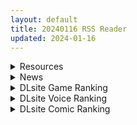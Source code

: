 ```yaml
---
layout: default
title: 20240116 RSS Reader
updated: 2024-01-16
---
```


<details class='content-parent'>
<summary>
Resources
</summary>
<details class='content-child'>
<summary>
<span class='rss-title'> [P站ID=106651384][Kittew]Kittew 单期 2024.01更新 作品图集+PSD[patreon] </span> <a class='rss-link' href='https://gmgard.com/gm124697' target='_blank'>&nbsp;</a>
<div class='rss-published'> 🕛 20240115 15:58:03</div>
</summary>
<img src="https://static.gmgard.us/Images/upload/19738152139472469.jpg" /><br /><p>夸克盘/请勿在线解压</p>
</details>
<details class='content-child'>
<summary>
<span class='rss-title'> [全回想存档][RJ01110964][No Future]テンタクル・プリズン1.0 </span> <a class='rss-link' href='https://gmgard.com/gm124698' target='_blank'>&nbsp;</a>
<div class='rss-published'> 🕛 20240115 15:58:01</div>
</summary>
<img src="https://static.gmgard.us/Images/upload/27113152229599773.jpg" /><br /><p>解压到save文件夹直接覆盖即可</p>
</details>
<details class='content-child'>
<summary>
<span class='rss-title'> [官方中文][自购][にゅう工房][RJ01082861]ヤリステメスブター ボクだけの謎ルール!女トレーナーに勝つとエッチあたりまえ </span> <a class='rss-link' href='https://gmgard.com/gm124700' target='_blank'>&nbsp;</a>
<div class='rss-published'> 🕛 20240115 15:34:35</div>
</summary>
<img src="https://static.gmgard.us/Images/upload/14288152334352887.jpg" /><br /><p>最新版本，还整合了DLC</p>
</details>
<details class='content-child'>
<summary>
<span class='rss-title'> [RJ01128016] [セラホビット] いもうと専用おにいちゃん </span> <a class='rss-link' href='https://gmgard.com/gm124699' target='_blank'>&nbsp;</a>
<div class='rss-published'> 🕛 20240115 15:18:53</div>
</summary>
<img src="https://static.gmgard.us/Images/upload/83128152318535748.jpg" /><br /><p>在图书馆艳遇可爱小萝莉，一起快乐的交流性知识。</p>
</details>
<details class='content-child'>
<summary>
<span class='rss-title'> [P站ID=3324671][Limgae]Limgae 单期 2024.01 作品图集+PSD[patreon] </span> <a class='rss-link' href='https://gmgard.com/gm124696' target='_blank'>&nbsp;</a>
<div class='rss-published'> 🕛 20240115 13:33:21</div>
</summary>
<img src="https://static.gmgard.us/Images/upload/19743152113181342.jpg" /><br /><p>夸克盘/请勿在线解压</p>
</details>
<details class='content-child'>
<summary>
<span class='rss-title'> [未知字幕组][シュガーボーイ ブルーキャッツ]ぼくのぴこ MY PICO シリーズぴこ1-3 </span> <a class='rss-link' href='https://gmgard.com/gm124695' target='_blank'>&nbsp;</a>
<div class='rss-published'> 🕛 20240115 12:05:15</div>
</summary>
<img src="https://iili.io/JYMQtwB.gif" /><br /><p>男孩子的胸应该不用打码吧&nbsp; 现在的里番就应该多一点这样的男娘属性&nbsp;</p>
</details>
<details class='content-child'>
<summary>
<span class='rss-title'> [村长个人汉化] [P站id=252587] [破壊神] 私の可愛いなのは </span> <a class='rss-link' href='https://gmgard.com/gm124694' target='_blank'>&nbsp;</a>
<div class='rss-published'> 🕛 20240115 12:00:43</div>
</summary>
<img src="https://static.gmgard.us/Images/upload/10196152000437395.jpg" /><br /><p>村长原话：
同志们好啊，村长又来了，这次是朋友拜托的一个本子，反正内容就是简单的洗脑没有18的内容，挺长不过文字不多，这次还没做完，后续再慢慢做。最近开了不少新坑，也算是新年新气象吧。说到奈叶也算是村长很早期看的动画了，第三部那个机械人堕的本子还是很多的还是挺色色。现在的小朋友们都没看过这个了吧。最后是本期正能量：希望恶堕多出好本子好游戏吧。最近恶堕好水呢，好多人不是摸了就是天天水还是希望大家多多</p>
</details>
<details class='content-child'>
<summary>
<span class='rss-title'> [Meying] 原创 Teen Girl 4-5 [VAM] [1.9G] [未知来源] </span> <a class='rss-link' href='https://gmgard.com/gm124693' target='_blank'>&nbsp;</a>
<div class='rss-published'> 🕛 20240115 11:10:19</div>
</summary>
<img src="https://static.gmgard.us/Images/upload/74479151216229474.jpg" /><br /><p>图片上的好像是官网</p>
</details>

</details>
<details class='content-parent'>
<summary>
News
</summary>
<details class='content-child'>
<summary>
<span class='rss-title'> 社畜向成人新作《精靈女上司的訓狗術》Steam 1/16發售，在女尊男卑的異想世界逆流而上 </span> <a class='rss-link' href='https://www.4gamers.com.tw/news/detail/62235/elf-boss-dog-training-slated-for-jan-16th-on-steam' target='_blank'>&nbsp;</a>
<div class='rss-published'> 🕛 20240115 14:45:46</div>
</summary>
<img src="https://img.4gamers.com.tw/news-image/d217a038-41f7-4f1f-ad0e-02bd3fb5fd40.jpg"/>
汪汪
</details>

</details>
<details class='content-parent'>
<summary>
DLsite Game Ranking
</summary>
<details class='content-child'>
<summary>
<span class='rss-title'> 駆動妖精アイディールレイズ いちゃらぶHアプリ [Riez-ON] </span> <a class='rss-link' href='https://www.dlsite.com/maniax/work/=/product_id/RJ01131978.html' target='_blank'>&nbsp;</a>
<div class='rss-published'> 🕛 20240116 13:11:23</div>
</summary>
<img src ="http://img.dlsite.jp/modpub/images2/work/doujin/RJ01132000/RJ01131978_img_main.jpg"/><br/>「駆動妖精アイディールレイズ」本編で多数のご要望をいただいている、いちゃらぶHを補完するアプリです!
</details>
<details class='content-child'>
<summary>
<span class='rss-title'> 忍堕とし [まろん☆まろん] </span> <a class='rss-link' href='https://www.dlsite.com/maniax/work/=/product_id/RJ01052320.html' target='_blank'>&nbsp;</a>
<div class='rss-published'> 🕛 20240116 13:11:23</div>
</summary>
<img src ="http://img.dlsite.jp/modpub/images2/work/doujin/RJ01053000/RJ01052320_img_main.jpg"/><br/>クリックで簡単に調教が楽しめる おさわり調教シミュレーションゲーム!!!たくさんのシーンがあるため、飽きることなく調教を楽しめます!!!調教シーンはフルアニメ&フルボイス! Live2Dを利用したぬるぬると動くアニメーション調教を、ぜひ体感してください!
</details>
<details class='content-child'>
<summary>
<span class='rss-title'> えちクラDLC「娼館ステージ」 [azcat] </span> <a class='rss-link' href='https://www.dlsite.com/maniax/work/=/product_id/RJ01124087.html' target='_blank'>&nbsp;</a>
<div class='rss-published'> 🕛 20240116 13:11:23</div>
</summary>
<img src ="http://img.dlsite.jp/modpub/images2/work/doujin/RJ01125000/RJ01124087_img_main.jpg"/><br/>えちクラのDLCが登場! 非攻略型のステージ「娼館」がお楽しみ頂けます。
</details>
<details class='content-child'>
<summary>
<span class='rss-title'> 護身術道場 秘密のNTRレッスン [WAKUWAKU] </span> <a class='rss-link' href='https://www.dlsite.com/maniax/work/=/product_id/RJ01053661.html' target='_blank'>&nbsp;</a>
<div class='rss-published'> 🕛 20240116 13:11:23</div>
</summary>
<img src ="http://img.dlsite.jp/modpub/images2/work/doujin/RJ01054000/RJ01053661_img_main.jpg"/><br/>これはシミュレーション系のエロゲーで、ユーモアな要素が盛り込まれています。
</details>
<details class='content-child'>
<summary>
<span class='rss-title'> オツトメ咲夜さん [ぬるぬる坊主] </span> <a class='rss-link' href='https://www.dlsite.com/maniax/work/=/product_id/RJ01064403.html' target='_blank'>&nbsp;</a>
<div class='rss-published'> 🕛 20240116 13:11:23</div>
</summary>
<img src ="http://img.dlsite.jp/modpub/images2/work/doujin/RJ01065000/RJ01064403_img_main.jpg"/><br/>慣れない夜のオツトメでも一生懸命ご奉仕する咲夜さん…日に日に順応していく体…ある日、衝動を抑えられずご主人様を…
</details>

</details>
<details class='content-parent'>
<summary>
DLsite Voice Ranking
</summary>
<details class='content-child'>
<summary>
<span class='rss-title'> 對巨乳抖S大姊姊的反攻大成功 | 壞狗勾,聖誕快樂! [拾參Thirteen CH.] </span> <a class='rss-link' href='https://www.dlsite.com/maniax/work/=/product_id/RJ01138422.html' target='_blank'>&nbsp;</a>
<div class='rss-published'> 🕛 20240116 13:11:27</div>
</summary>
<img src ="http://img.dlsite.jp/modpub/images2/work/doujin/RJ01139000/RJ01138422_img_main.jpg"/><br/>?作品簡介  在有幸成為教官姊姊的男朋友(兼她的狗勾)後,約定好了要一起度過今年的聖誕節。 在面對精心打扮了一番,還難得的噴了香水的自己。 教官卻雙手空空,甚至反常地穿了包緊緊的大衣,白白浪費了她的姣好身材。 面對一臉失望卻還笑臉盈盈的主人,你會做出什麼回應呢?
</details>
<details class='content-child'>
<summary>
<span class='rss-title'> 【初恋えっち】押しかけ同棲ギャル。誘惑JKリオちゃんとの甘々ラブハメ生活【逆転おま◯こ】 [桃色みんと] </span> <a class='rss-link' href='https://www.dlsite.com/maniax/work/=/product_id/RJ01112220.html' target='_blank'>&nbsp;</a>
<div class='rss-published'> 🕛 20240116 13:11:27</div>
</summary>
<img src ="http://img.dlsite.jp/modpub/images2/work/doujin/RJ01113000/RJ01112220_img_main.jpg"/><br/>あなたをどう見ても性的に愛してる従妹JKのリオちゃん。初恋の貴方と甘イチャ性活の為にやってきた♪ぐいぐい～っとえちえち誘惑してくる小悪魔JKリオちゃんは、意外と......?「このナマチチでぇ...イイコト...してあげちゃうんだけどなぁ...♪」
</details>
<details class='content-child'>
<summary>
<span class='rss-title'> 【あまあま性処理】異世界おまんこ従者。貴方の為に搾精あまトロおまんこしてくれる健気なエルフ。 [桃色みんと] </span> <a class='rss-link' href='https://www.dlsite.com/maniax/work/=/product_id/RJ01123509.html' target='_blank'>&nbsp;</a>
<div class='rss-published'> 🕛 20240116 13:11:27</div>
</summary>
<img src ="http://img.dlsite.jp/modpub/images2/work/doujin/RJ01124000/RJ01123509_img_main.jpg"/><br/>あなた専属で癒してくれる "おまんこ従者のフィーナ" 。 貴方の為に甘トロおまんこをすべく、清きエルフの里から馳せ参じた。 琴音有波様が演じる"健気なドスケベエルフ"との甘々トロトロな旅の道中…♪「貴方様の為に、今までず～っと “おまんこ特訓” してきたんですからっ♪」健気なドスケベエルフによるあまあま性処理が、今始まる…♪
</details>
<details class='content-child'>
<summary>
<span class='rss-title'> 双子ロリ爆乳の媚び媚びお兄ちゃん誘惑【ロリ爆乳の双子が大好きなお兄ちゃんをメロメロにして、気持ちいいお漏らしぴゅっぴゅをさせる話】 [常世常闇所々] </span> <a class='rss-link' href='https://www.dlsite.com/maniax/work/=/product_id/RJ01096800.html' target='_blank'>&nbsp;</a>
<div class='rss-published'> 🕛 20240116 13:11:27</div>
</summary>
<img src ="http://img.dlsite.jp/modpub/images2/work/doujin/RJ01097000/RJ01096800_img_main.jpg"/><br/>ロリ爆乳の双子が大好きな親戚のお兄ちゃんを誘惑して、メロメロにさせてしまう甘々なマゾ向けの話です。女の子達に結婚を迫られるお兄ちゃん…左右から柔らかくて大きいおっぱいを押し付けられたり、耳を小さなお口でしゃぶられたり、少しずつ双子の魅力にハマっていきます…お兄ちゃんは魅惑的なロリ姉妹に負けてしまうのでしょうか?CV みもりあいの様
</details>
<details class='content-child'>
<summary>
<span class='rss-title'> 纯爱小穴担当+/纯情小穴担当+ [青春×フェティシズム] </span> <a class='rss-link' href='https://www.dlsite.com/maniax/work/=/product_id/RJ01131017.html' target='_blank'>&nbsp;</a>
<div class='rss-published'> 🕛 20240116 13:11:27</div>
</summary>
<img src ="http://img.dlsite.jp/modpub/images2/work/doujin/RJ01132000/RJ01131017_img_main.jpg"/><br/>纯爱酱可以哦,“什么时候把肉棒插进来都可以” 纯情酱“哼哼,没有小穴的话会变得焦躁起来呢” 想见到还是小穴担当时的她。还想对着小穴担当撒娇。这是让你那任性的肉棒实现愿望的故事。 来吧,什么都不用想,这一次也要好好地让焦躁的肉棒得到小穴的抚慰哦。
</details>

</details>
<details class='content-parent'>
<summary>
DLsite Comic Ranking
</summary>
<details class='content-child'>
<summary>
<span class='rss-title'> お隣さんは闇組織に肉体改造された元正義戦隊メンバーでした3 [F.W.ZHolic] </span> <a class='rss-link' href='https://www.dlsite.com/maniax/work/=/product_id/RJ01141252.html' target='_blank'>&nbsp;</a>
<div class='rss-published'> 🕛 20240116 13:11:29</div>
</summary>
<img src ="http://img.dlsite.jp/modpub/images2/work/doujin/RJ01142000/RJ01141252_img_main.jpg"/><br/>お隣さんと安定した砲友になったが、しかし、彼女は隠れた過去を持っているようだ。この時、闇組織の触手に襲われ、過去の仲間と敵が再び関わっている…
</details>
<details class='content-child'>
<summary>
<span class='rss-title'> 無私的に奉仕する魔法 [F.W.ZHolic] </span> <a class='rss-link' href='https://www.dlsite.com/maniax/work/=/product_id/RJ01141243.html' target='_blank'>&nbsp;</a>
<div class='rss-published'> 🕛 20240116 13:11:29</div>
</summary>
<img src ="http://img.dlsite.jp/modpub/images2/work/doujin/RJ01142000/RJ01141243_img_main.jpg"/><br/>フリーレンは「無私的に奉仕する魔法」を実験したが、結局...
</details>
<details class='content-child'>
<summary>
<span class='rss-title'> 女子校の性欲処理係として編入した男子生徒による記録 [あのんの大洪水伝説] </span> <a class='rss-link' href='https://www.dlsite.com/maniax/work/=/product_id/RJ439801.html' target='_blank'>&nbsp;</a>
<div class='rss-published'> 🕛 20240116 13:11:29</div>
</summary>
<img src ="http://img.dlsite.jp/modpub/images2/work/doujin/RJ440000/RJ439801_img_main.jpg"/><br/>これは女子校でただ一人の男子である『性欲処理係』のあなたと 欲求不満なドスケベ女子達との濃厚変態プレイの記録である──… 女子校に編入させられたあなたを待っていたのは、思春期でムラムラが止まらない女の子たちとの淫らな日々!?溜まりに溜まった性欲とこじれまくった性癖を解放すべく、 あの手この手であなたに変態プレイを求めてくる彼女達… ド淫乱なニオイフェチ女子に囲まれた、スケベ過ぎる学園性活!
</details>
<details class='content-child'>
<summary>
<span class='rss-title'> 家が湿気過ぎて生えてきた幻覚誘発するキノコを誤食して発情したあとのあれやこれ [捕食少女] </span> <a class='rss-link' href='https://www.dlsite.com/maniax/work/=/product_id/RJ01114389.html' target='_blank'>&nbsp;</a>
<div class='rss-published'> 🕛 20240116 13:11:29</div>
</summary>
<img src ="http://img.dlsite.jp/modpub/images2/work/doujin/RJ01115000/RJ01114389_img_main.jpg"/><br/>これはごく普通すぎて普通でしかない一人の女子大学生の日常ストーリーです。 家の中が湿気てキノコが生えることになり、好奇心からそのキノコを誤って摂取した結果、幻覚を体験します。本文は52ページ。特典のおまけ2枚付きです。
</details>
<details class='content-child'>
<summary>
<span class='rss-title'> お隣さんは闇組織に肉体改造された元正義戦隊メンバーでした [F.W.ZHolic] </span> <a class='rss-link' href='https://www.dlsite.com/maniax/work/=/product_id/RJ389774.html' target='_blank'>&nbsp;</a>
<div class='rss-published'> 🕛 20240116 13:11:29</div>
</summary>
<img src ="http://img.dlsite.jp/modpub/images2/work/doujin/RJ390000/RJ389774_img_main.jpg"/><br/>お隣さんは闇組織に肉体改造された元正義戦隊メンバーでした
</details>

</details>
